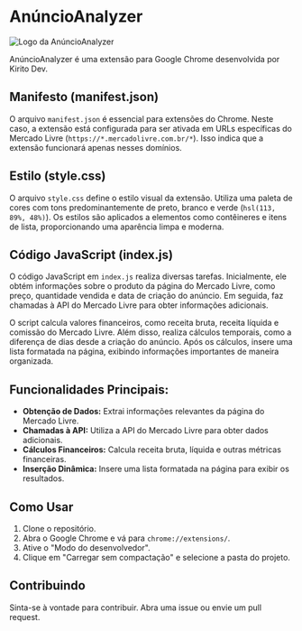 # AnúncioAnalyzer

![Logo da AnúncioAnalyzer](https://github.com/FabioSilva11/AnuncioAnalyzer/blob/main/Capturar.PNG)

AnúncioAnalyzer é uma extensão para Google Chrome desenvolvida por Kirito Dev.

## Manifesto (manifest.json)

O arquivo `manifest.json` é essencial para extensões do Chrome. Neste caso, a extensão está configurada para ser ativada em URLs específicas do Mercado Livre (`https://*.mercadolivre.com.br/*`). Isso indica que a extensão funcionará apenas nesses domínios.

## Estilo (style.css)

O arquivo `style.css` define o estilo visual da extensão. Utiliza uma paleta de cores com tons predominantemente de preto, branco e verde (`hsl(113, 89%, 48%)`). Os estilos são aplicados a elementos como contêineres e itens de lista, proporcionando uma aparência limpa e moderna.

## Código JavaScript (index.js)

O código JavaScript em `index.js` realiza diversas tarefas. Inicialmente, ele obtém informações sobre o produto da página do Mercado Livre, como preço, quantidade vendida e data de criação do anúncio. Em seguida, faz chamadas à API do Mercado Livre para obter informações adicionais.

O script calcula valores financeiros, como receita bruta, receita líquida e comissão do Mercado Livre. Além disso, realiza cálculos temporais, como a diferença de dias desde a criação do anúncio. Após os cálculos, insere uma lista formatada na página, exibindo informações importantes de maneira organizada.

## Funcionalidades Principais:

- **Obtenção de Dados:** Extrai informações relevantes da página do Mercado Livre.
- **Chamadas à API:** Utiliza a API do Mercado Livre para obter dados adicionais.
- **Cálculos Financeiros:** Calcula receita bruta, líquida e outras métricas financeiras.
- **Inserção Dinâmica:** Insere uma lista formatada na página para exibir os resultados.

## Como Usar

1. Clone o repositório.
2. Abra o Google Chrome e vá para `chrome://extensions/`.
3. Ative o "Modo do desenvolvedor".
4. Clique em "Carregar sem compactação" e selecione a pasta do projeto.

## Contribuindo

Sinta-se à vontade para contribuir. Abra uma issue ou envie um pull request.
